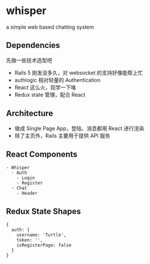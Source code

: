 # whisper
a simple web based chatting system

## Dependencies
先做一些技术选型吧

- Rails 5 刚发没多久，对 websocket 的支持好像能帮上忙
- authlogic 相对轻量的 Authentication
- React 这么火，现学一下咯
- Redux state 管理，配合 React

## Architecture

- 做成 Single Page App，登陆、消息都用 React 进行渲染
- 除了主页外，Rails 主要用于提供 API 服务

## React Components
```
- Whisper
  - Auth
    - Login
    - Register
  - Chat
    - Header
```

## Redux State Shapes

```
{
  auth: {
    username: 'Turtle',
    token: '',
    isRegisterPage: false
  }
}
```

